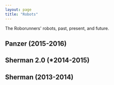 ```yaml
---
layout: page
title: "Robots"
---
```


The Roborunners' robots, past, present, and future.

## Panzer (2015-2016)

## Sherman 2.0 (*2014-2015)

## Sherman (2013-2014)
